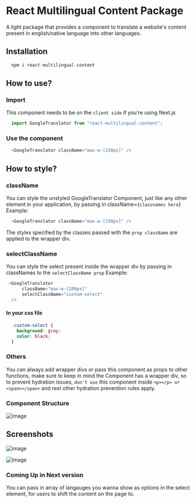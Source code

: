 # React Multilingual Content Package
A light package that provides a component to translate a website's content present in english/native language into other languages.

## Installation
```js
  npm i react-multilingual-content
```

## How to use?
  ### Import
  This component needs to be on the `client side` if you're using Next.js
  ```js
    import GoogleTranslator from "react-multilingual-content";
  ```
  ### Use the component
  ```js
    <GoogleTranslator className="max-w-[150px]" />
  ```
## How to style?
  ### className
  You can style the unstyled GoogleTranslator Component, just like any other element in your application, by passing in className={`classnames here`}
  Example:
  ```js
    <GoogleTranslator className="max-w-[150px]" />
  ```
  The styles specified by the classes passed with the `prop className` are applied to the wrapper div.

  ### selectClassName
  You can style the select present inside the wrapper div by passing in classNames to the `selectClassName prop`
  Example:
  ```js
   <GoogleTranslator
        className="max-w-[200px]"
        selectClassName="custom-select"
    />
  ```
  #### In your css file
  ```css
    .custom-select {
      background: gray;
      color: black;
    }
  ```

### Others
You can always add wrapper divs or pass this component as props to other functions, make sure to keep in mind the Component has a wrapper div, so to prevent hydration issues, `don't use` this component inside `<p></p> or <span></span>` and rest other hydration prevention rules apply.

### Component Structure
![image](https://github.com/hi-Kartik2004/react-multilingual-content-pkg/assets/111000515/395ccf97-6702-4157-a20c-03f57721b0b4)

## Screenshots
![image](https://github.com/hi-Kartik2004/react-multilingual-content-pkg/assets/111000515/f5371626-48f1-4ceb-90a2-a6136e66e013)

![image](https://github.com/hi-Kartik2004/react-multilingual-content-pkg/assets/111000515/c6c2d49a-d9a9-44f6-806f-2b8e756a4d2f)


### Coming Up in Next version
You can pass in array of langauges you wanna show as options in the select element, for users to shift the content on the page to.



  



  
